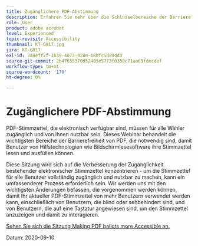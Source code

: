 ```yaml
---
title: Zugänglichere PDF-Abstimmung
description: Erfahren Sie mehr über die Schlüsselbereiche der Barrierefreiheit von PDF, die erforderlich sind, damit Benutzer von Hilfstechnologien wie Bildschirmlesesoftware ihre Stimmzettel lesen und ausfüllen können
role: User
product: adobe acrobat
level: Experienced
topic-revisit: Accessibility
thumbnail: KT-6817.jpg
jira: KT-6817
exl-id: 3a8eff2f-1b39-4073-828e-18bfc5d89dd3
source-git-commit: 2b47655370d52405e5773f0358c71aa65fdecdef
workflow-type: tm+mt
source-wordcount: '170'
ht-degree: 0%

---
```


# Zugänglichere PDF-Abstimmung

PDF-Stimmzettel, die elektronisch verfügbar sind, müssen für alle Wähler zugänglich und von ihnen nutzbar sein. Dieses Webinar behandelt die wichtigsten Bereiche der Barrierefreiheit von PDF, die notwendig sind, damit Benutzer von Hilfstechnologien wie Bildschirmlesesoftware ihre Stimmzettel lesen und ausfüllen können.

Diese Sitzung wird sich auf die Verbesserung der Zugänglichkeit bestehender elektronischer Stimmzettel konzentrieren - um die Stimmzettel für alle Benutzer vollständig zugänglich und nutzbar zu machen, kann ein umfassenderer Prozess erforderlich sein. Wir werden uns mit den wichtigsten Änderungen befassen, die vorgenommen werden können, damit Ihr aktueller PDF-Stimmzettel von mehr Benutzern verwendet werden kann, einschließlich von Benutzern, die blind oder sehbehindert sind, und von Benutzern, die auf eine Tastatur angewiesen sind, um den Stimmzettel anzuzeigen und damit zu interagieren.

[Sehen Sie sich die Sitzung Making PDF ballots more Accessible an.](https://event.on24.com/wcc/r/2620020/599427B9BC7DA6BB34A4D46EB0EB1F63)

Datum: 2020-09-10